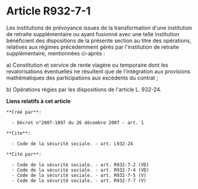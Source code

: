 # Article R932-7-1

Les institutions de prévoyance issues de la transformation d'une institution de retraite supplémentaire ou ayant fusionné
avec une telle institution bénéficient des dispositions de la présente section au titre des opérations, relatives aux régimes
précédemment gérés par l'institution de retraite supplémentaire, mentionnées ci-après : 

a) Constitution et service de rente viagère ou temporaire dont les revalorisations éventuelles ne résultent que de
l'intégration aux provisions mathématiques des participations aux excédents du contrat ; 

b) Opérations régies par les dispositions de l'article L. 932-24.

**Liens relatifs à cet article**

	**Créé par**:

	  - Décret n°2007-1897 du 26 décembre 2007 - art. 1

	**Cite**:

	  - Code de la sécurité sociale. - art. L932-24

	**Cité par**:

	  - Code de la sécurité sociale. - art. R932-7-2 (VD)
	  - Code de la sécurité sociale. - art. R932-7-4 (VD)
	  - Code de la sécurité sociale. - art. R932-7-5 (V)
	  - Code de la sécurité sociale. - art. R932-7-7 (V)
